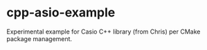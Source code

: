 # cpp-asio-example
Experimental example for Casio C++ library (from Chris) per CMake package management.
